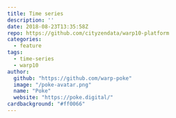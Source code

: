 ```yaml
---
title: Time series
description: ''
date: 2018-08-23T13:35:58Z
repo: https://github.com/cityzendata/warp10-platform
categories:
  - feature
tags:
  - time-series
  - warp10
author:
  github: "https://github.com/warp-poke"
  image: "/poke-avatar.png"
  name: "Poke"
  website: "https://poke.digital/"
cardbackground: "#ff0066"
---
```

